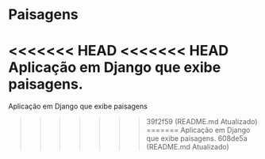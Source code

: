 # Paisagens
<<<<<<< HEAD
<<<<<<< HEAD
Aplicação em Django que exibe paisagens.
=======
Aplicação em Django que exibe paisagens
>>>>>>> 39f2f59 (README.md Atualizado)
=======
Aplicação em Django que exibe paisagens.
>>>>>>> 608de5a (README.md Atualizado)
